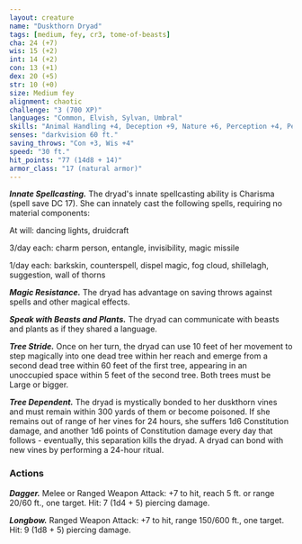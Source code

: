 ```yaml
---
layout: creature
name: "Duskthorn Dryad"
tags: [medium, fey, cr3, tome-of-beasts]
cha: 24 (+7)
wis: 15 (+2)
int: 14 (+2)
con: 13 (+1)
dex: 20 (+5)
str: 10 (+0)
size: Medium fey
alignment: chaotic
challenge: "3 (700 XP)"
languages: "Common, Elvish, Sylvan, Umbral"
skills: "Animal Handling +4, Deception +9, Nature +6, Perception +4, Persuasion +9, Stealth +7"
senses: "darkvision 60 ft."
saving_throws: "Con +3, Wis +4"
speed: "30 ft."
hit_points: "77 (14d8 + 14)"
armor_class: "17 (natural armor)"
---
```


***Innate Spellcasting.*** The dryad's innate spellcasting ability is Charisma (spell save DC 17). She can innately cast the following spells, requiring no material components:

At will: dancing lights, druidcraft

3/day each: charm person, entangle, invisibility, magic missile

1/day each: barkskin, counterspell, dispel magic, fog cloud, shillelagh, suggestion, wall of thorns

***Magic Resistance.*** The dryad has advantage on saving throws against spells and other magical effects.

***Speak with Beasts and Plants.*** The dryad can communicate with beasts and plants as if they shared a language.

***Tree Stride.*** Once on her turn, the dryad can use 10 feet of her movement to step magically into one dead tree within her reach and emerge from a second dead tree within 60 feet of the first tree, appearing in an unoccupied space within 5 feet of the second tree. Both trees must be Large or bigger.

***Tree Dependent.*** The dryad is mystically bonded to her duskthorn vines and must remain within 300 yards of them or become poisoned. If she remains out of range of her vines for 24 hours, she suffers 1d6 Constitution damage, and another 1d6 points of Constitution damage every day that follows - eventually, this separation kills the dryad. A dryad can bond with new vines by performing a 24-hour ritual.

### Actions

***Dagger.*** Melee or Ranged Weapon Attack: +7 to hit, reach 5 ft. or range 20/60 ft., one target. Hit: 7 (1d4 + 5) piercing damage.

***Longbow.*** Ranged Weapon Attack: +7 to hit, range 150/600 ft., one target. Hit: 9 (1d8 + 5) piercing damage.

